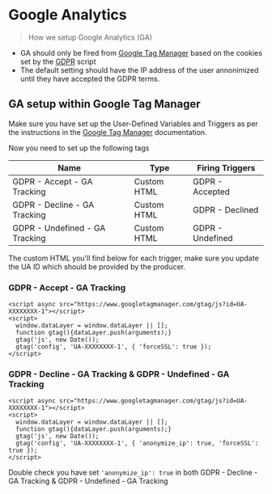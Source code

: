 # Google Analytics

> How we setup Google Analytics (GA)

- GA should only be fired from [Google Tag Manager](./tracking/analytics-google-tag-manager.md) based on the cookies set by the [GDPR](./gdpr.md) script 
- The default setting should have the IP address of the user annonimized until they have accepted the GDPR terms.

## GA setup within Google Tag Manager
Make sure you have set up the User-Defined Variables and Triggers as per the instructions in the [Google Tag Manager](./tracking/analytics-google-tag-manager.md) documentation.

Now you need to set up the following tags

| Name | Type | Firing Triggers |
|----------|-------------|----------|
| GDPR - Accept - GA Tracking | Custom HTML | GDPR - Accepted |
| GDPR - Decline - GA Tracking | Custom HTML | GDPR - Declined |
| GDPR - Undefined - GA Tracking | Custom HTML | GDPR - Undefined |

The custom HTML you'll find below for each trigger, make sure you update the UA ID which should be provided by the producer.

### GDPR - Accept - GA Tracking
```
<script async src="https://www.googletagmanager.com/gtag/js?id=UA-XXXXXXXX-1"></script>
<script>
  window.dataLayer = window.dataLayer || [];
  function gtag(){dataLayer.push(arguments);}
  gtag('js', new Date());
  gtag('config', 'UA-XXXXXXXX-1', { 'forceSSL': true });
</script>
```

### GDPR - Decline - GA Tracking & GDPR - Undefined - GA Tracking
```
<script async src="https://www.googletagmanager.com/gtag/js?id=UA-XXXXXXXX-1"></script>
<script>
  window.dataLayer = window.dataLayer || [];
  function gtag(){dataLayer.push(arguments);}
  gtag('js', new Date());
  gtag('config', 'UA-XXXXXXXX-1', { 'anonymize_ip': true, 'forceSSL': true });
</script>
```

Double check you have set ```'anonymize_ip': true``` in both GDPR - Decline - GA Tracking & GDPR - Undefined - GA Tracking

